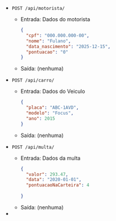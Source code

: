 - `POST /api/motorista/`

  - Entrada: Dados do motorista
    ```json
    {
      "cpf": "000.000.000-00",
      "nome": "Fulano",
      "data_nascimento": "2025-12-15",
      "pontuacao": "0"
    }
    ```
  - Saída: (nenhuma)

- `POST /api/carro/`

  - Entrada: Dados do Veiculo
    ```json
    {
      "placa": "ABC-1AVD",
      "modelo": "Focus",
      "ano": 2015
    }
    ```
  - Saída: (nenhuma)

- `POST /api/multa/`

  - Entrada: Dados da multa
    ```json
    {
      "valor": 293.47,
      "data": "2020-01-01",
      "pontuacaoNaCarteira": 4
      
    }
    ```
  - Saída: (nenhuma)

-
